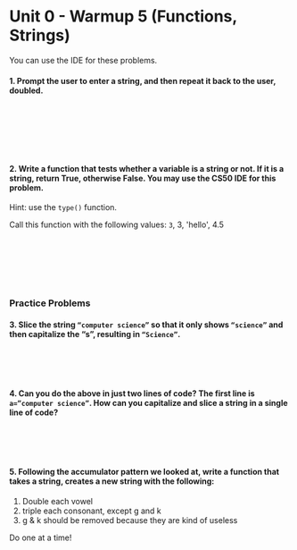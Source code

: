 # Unit 0 - Warmup 5 (Functions, Strings)

You can use the IDE for these problems.

#### 1. Prompt the user to enter a string, and then repeat it back to the user, doubled.

&nbsp;  
&nbsp;  
&nbsp;  
&nbsp;  
&nbsp;  

#### 2. Write a function that tests whether a variable is a string or not. If it is a string, return True, otherwise False. You may use the CS50 IDE for this problem.
Hint: use the `type()` function.

Call this function with the following values: `3`, 3, 'hello', 4.5

&nbsp;  
&nbsp;  
&nbsp;  
&nbsp;  
&nbsp;  

### Practice Problems

#### 3. Slice the string `“computer science”` so that it only shows `“science”` and then capitalize the “s”, resulting in `“Science”`.

&nbsp;  
&nbsp;  
&nbsp;  

#### 4. Can you do the above in just two lines of code? The first line is `a=”computer science”`. How can you capitalize and slice a string in a single line of code?

&nbsp;  
&nbsp;  
&nbsp;  

#### 5. Following the accumulator pattern we looked at, write a function that takes a string, creates a new string with the following:

1. Double each vowel
2. triple each consonant, except g and k
3. g & k should be removed because they are kind of useless

Do one at a time!

&nbsp;  
&nbsp;  
&nbsp;  
